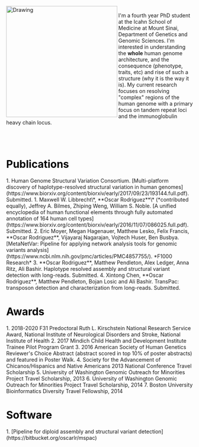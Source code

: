 <p align="left">
<img align="left" src="/Oscar Rodriguez.jpg" alt="Drawing" style="width: 300px;"/> 
<br>
I'm a fourth year PhD student at the Icahn School of Medicine at Mount Sinai, Department of Genetics and Genomic Sciences. I'm interested in understanding the <b>whole</b> human genome architecture, and the consequence (phenotype, traits, etc) and rise of such a structure (why it is the way it is). My current research focuses on resolving "complex" regions of the human genome with a primary focus on tandem repeat loci and the immunoglobulin heavy chain locus.
<br>
</p>
<br>
<br>
<h1 style="color:black;">Publications</h1>
1. Human Genome Structural Variation Consortium. [Multi-platform discovery of haplotype-resolved structural variation in human genomes](https://www.biorxiv.org/content/biorxiv/early/2017/09/23/193144.full.pdf). Submitted.
1. Maxwell W. Libbrecht\*, **Oscar Rodriguez**\* (*contributed equally), Jeffrey A. Bilmes, Zhiping Weng, William S. Noble. [A unified encyclopedia of human functional elements through fully automated annotation of 164 human cell types](https://www.biorxiv.org/content/biorxiv/early/2016/11/07/086025.full.pdf). Submitted.
2. Eric Moyer, Megan Hagenauer, Matthew Lesko, Felix Francis, **Oscar Rodriguez**, Vijayaraj Nagarajan, Vojtech Huser, Ben Busbya. [MetaNetVar: Pipeline for applying network analysis tools for genomic variants analysis](https://www.ncbi.nlm.nih.gov/pmc/articles/PMC4857755/). *F1000 Research*
3. **Oscar Rodriguez**, Matthew Pendleton, Alex Ledger, Anna Ritz, Ali Bashir. Haplotype resolved assembly and structural variant detection with long-reads. Submitted.
4. Xintong Chen, **Oscar Rodriguez**, Matthew Pendleton, Bojan Losic and Ali Bashir. TransPac: transposon detection and characterization from long-reads. Submitted.

<h1 style="color:black;">Awards</h1>
1. 2018-2020 F31 Predoctoral Ruth L. Kirschstein National Research Service Award, National Institute of Neurological Disorders and Stroke, National Institute of Health
2. 2017 Mindich Child Health and Development Institute Trainee Pilot Program Grant
3. 2016 American Society of Human Genetics Reviewer's Choice Abstract (abstract scored in top 10% of poster abstracts) and featured in Poster Walk. 
4. Society for the Advancement of Chicanos/Hispanics and Native Americans 2013 National Conference Travel Scholarship
5. University of Washington Genomic Outreach for Minorities Project Travel Scholarship, 2013
6. University of Washington Genomic Outreach for Minorities Project Travel Scholarship, 2014
7. Boston University Bioinformatics Diversity Travel Fellowship, 2014

<h1 style="color:black;">Software</h1>
1. [Pipeline for diploid assembly and structural variant detection](https://bitbucket.org/oscarlr/mspac)
